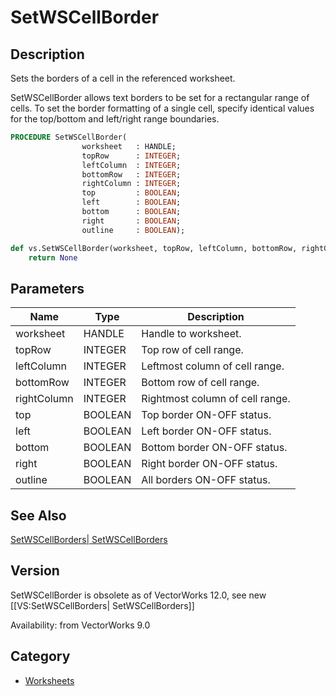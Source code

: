 # SetWSCellBorder

## Description
Sets the borders of a cell in the referenced worksheet.

SetWSCellBorder allows text borders to be set for a rectangular range of cells. To set the border formatting of a single cell, specify identical values for the top/bottom and left/right range boundaries.

```pascal
PROCEDURE SetWSCellBorder(
				worksheet   : HANDLE;
				topRow      : INTEGER;
				leftColumn  : INTEGER;
				bottomRow   : INTEGER;
				rightColumn : INTEGER;
				top         : BOOLEAN;
				left        : BOOLEAN;
				bottom      : BOOLEAN;
				right       : BOOLEAN;
				outline     : BOOLEAN);
```

```python
def vs.SetWSCellBorder(worksheet, topRow, leftColumn, bottomRow, rightColumn, top, left, bottom, right, outline):
    return None
```

## Parameters
|Name|Type|Description|
|---|---|---|
|worksheet|HANDLE|Handle to worksheet.|
|topRow|INTEGER|Top row of cell range.|
|leftColumn|INTEGER|Leftmost column of cell range.|
|bottomRow|INTEGER|Bottom row of cell range.|
|rightColumn|INTEGER|Rightmost column of cell range.|
|top|BOOLEAN|Top border ON-OFF status.|
|left|BOOLEAN|Left border ON-OFF status.|
|bottom|BOOLEAN|Bottom border ON-OFF status.|
|right|BOOLEAN|Right border ON-OFF status.|
|outline|BOOLEAN|All borders ON-OFF status.|

## See Also
[SetWSCellBorders| SetWSCellBorders](SetWSCellBorders|%20SetWSCellBorders.md)

## Version
SetWSCellBorder is obsolete as of VectorWorks 12.0, see new [[VS:SetWSCellBorders| SetWSCellBorders]]

Availability: from VectorWorks 9.0

## Category
* [Worksheets](../Categories/Worksheets.md)
